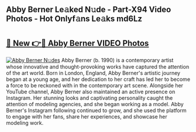 ## Abby Berner Le𝚊ked N𝚞de - Part-X94 Video Photos - Hot Onlyf𝚊ns Le𝚊ks md6Lz

# <h2><a href="http://ac41420.deff.icu/?id=Abby+Berner">🔗 New 👉🔴 Abby Berner VIDEO Photos</a></h2>

[![Abby Berner N𝚞des](https://i.imgur.com/rIISA9y.gif)](http://ac41420.deff.icu/?id=Abby+Berner)
Abby Berner (b. 1990) is a contemporary artist whose innovative and thought-provoking works have captured the attention of the art world. Born in London, England, Abby Berner's artistic journey began at a young age, and her dedication to her craft has led her to become a force to be reckoned with in the contemporary art scene. Alongside her YouTube channel, Abby Berner also maintained an active presence on Instagram. Her stunning looks and captivating personality caught the attention of modeling agencies, and she began working as a model. Abby Berner's Instagram following continued to grow, and she used the platform to engage with her fans, share her experiences, and showcase her modeling work.
